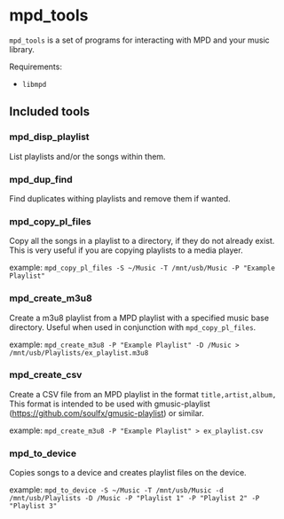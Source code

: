 # mpd_tools
`mpd_tools` is a set of programs for interacting with MPD and your music library.

Requirements:
 * `libmpd`

## Included tools

### mpd_disp_playlist
List playlists and/or the songs within them.

### mpd_dup_find
Find duplicates withing playlists and remove them if wanted.

### mpd_copy_pl_files
Copy all the songs in a playlist to a directory, if they do not already exist. This is very useful if you are copying playlists to a media player.


example: 
`mpd_copy_pl_files -S ~/Music -T /mnt/usb/Music -P "Example Playlist"`

### mpd_create_m3u8
Create a m3u8 playlist from a MPD playlist with a specified music base directory. Useful when used in conjunction with `mpd_copy_pl_files`.

example:
`mpd_create_m3u8 -P "Example Playlist" -D /Music > /mnt/usb/Playlists/ex_playlist.m3u8`

### mpd_create_csv
Create a CSV file from an MPD playlist in the format `title,artist,album,` This format is intended to be used with gmusic-playlist (https://github.com/soulfx/gmusic-playlist) or similar.

example:
`mpd_create_m3u8 -P "Example Playlist" > ex_playlist.csv`

### mpd_to_device
Copies songs to a device and creates playlist files on the device.

example:
`mpd_to_device -S ~/Music -T /mnt/usb/Music -d /mnt/usb/Playlists -D /Music -P "Playlist 1" -P "Playlist 2" -P "Playlist 3"`